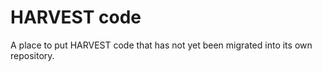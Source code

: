 # HARVEST code

A place to put HARVEST code that has not yet been migrated into its own
repository.
